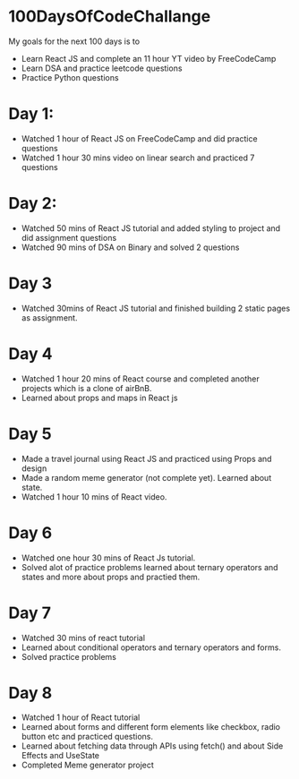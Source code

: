 # 100DaysOfCodeChallange

My goals for the next 100 days is to 
- Learn React JS and complete an 11 hour YT video by FreeCodeCamp
- Learn DSA and practice leetcode questions
- Practice Python questions

# Day 1:
- Watched 1 hour of React JS on FreeCodeCamp and did practice questions
- Watched 1 hour 30 mins video on linear search and practiced 7 questions

# Day 2:
- Watched 50 mins of React JS tutorial and added styling to project and did assignment questions
- Watched 90 mins of DSA on Binary and solved 2 questions

# Day 3
- Watched 30mins of React JS tutorial and finished building 2 static pages as assignment.

# Day 4
- Watched 1 hour 20 mins of React course and completed another projects which is a clone of airBnB.
- Learned about props and maps in React js

# Day 5
- Made a travel journal using React JS and practiced using Props and design
- Made a random meme generator (not complete yet). Learned about state.
- Watched 1 hour 10 mins of React video.

# Day 6
- Watched one hour 30 mins of React Js tutorial.
- Solved alot of practice problems learned about ternary operators and states and more about props and practied them.

# Day 7
- Watched 30 mins of react tutorial
- Learned about conditional operators and ternary operators and forms.
- Solved practice problems

# Day 8
- Watched 1 hour of React tutorial
- Learned about forms and different form elements like checkbox, radio button etc and practiced questions.
- Learned about fetching data through APIs using fetch() and about Side Effects and UseState
- Completed Meme generator project
